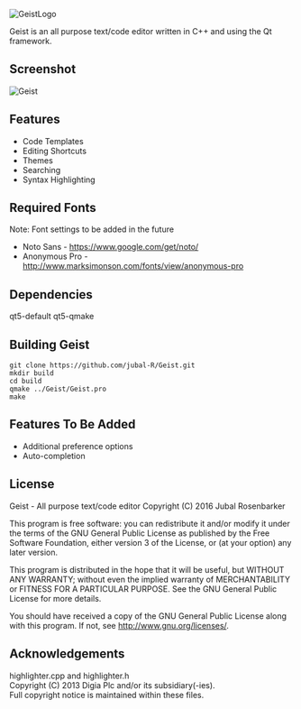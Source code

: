 ![GeistLogo](https://github.com/jubal-R/Geist/blob/master/icons/geistlogo.png)

Geist is an all purpose text/code editor written in C++ and using the Qt framework.

## Screenshot
![Geist](https://github.com/jubal-R/Geist/blob/master/Screenshots/geist.png)

## Features
- Code Templates
- Editing Shortcuts
- Themes
- Searching
- Syntax Highlighting

## Required Fonts
Note: Font settings to be added in the future  
- Noto Sans - https://www.google.com/get/noto/
- Anonymous Pro - http://www.marksimonson.com/fonts/view/anonymous-pro

## Dependencies
qt5-default qt5-qmake

## Building Geist
`git clone https://github.com/jubal-R/Geist.git`  
`mkdir build`  
`cd build`  
`qmake ../Geist/Geist.pro`  
`make`

## Features To Be Added
- Additional preference options
- Auto-completion

## License
Geist - All purpose text/code editor Copyright (C) 2016 Jubal Rosenbarker

This program is free software: you can redistribute it and/or modify it under the terms of the GNU General Public License as published by the Free Software Foundation, either version 3 of the License, or (at your option) any later version.

This program is distributed in the hope that it will be useful, but WITHOUT ANY WARRANTY; without even the implied warranty of MERCHANTABILITY or FITNESS FOR A PARTICULAR PURPOSE. See the GNU General Public License for more details.

You should have received a copy of the GNU General Public License along with this program. If not, see http://www.gnu.org/licenses/.

## Acknowledgements
highlighter.cpp and highlighter.h  
Copyright (C) 2013 Digia Plc and/or its subsidiary(-ies).  
Full copyright notice is maintained within these files.

